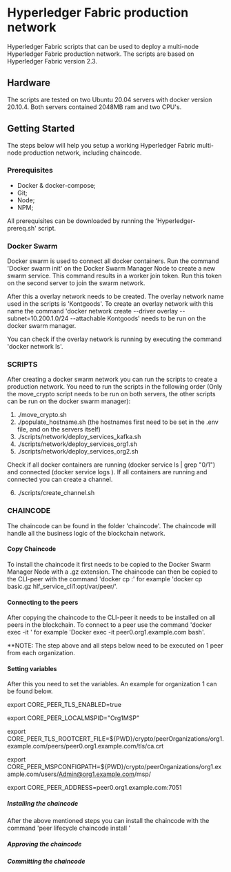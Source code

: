 # Hyperledger Fabric production network
Hyperledger Fabric scripts that can be used to deploy a multi-node Hyperledger Fabric production network. The scripts are based on Hyperledger Fabric version 2.3.

## Hardware
The scripts are tested on two Ubuntu 20.04 servers with docker version 20.10.4. Both servers contained 2048MB ram and two CPU's. 

## Getting Started
The steps below will help you setup a working Hyperledger Fabric multi-node production network, including chaincode. 

### Prerequisites
- Docker & docker-compose;
- Git;
- Node;
- NPM;

All prerequisites can be downloaded by running the 'Hyperledger-prereq.sh' script. 

### Docker Swarm
Docker swarm is used to connect all docker containers. Run the command 'Docker swarm init' on the Docker Swarm Manager Node to create a new swarm service. This command results in a worker join token. Run this token on the second server to join the swarm network. 

After this a overlay network needs to be created. The overlay network name used in the scripts is 'Kontgoods'. To create an overlay network with this name the command 'docker network create --driver overlay --subnet=10.200.1.0/24 --attachable Kontgoods' needs to be run on the docker swarm manager. 

You can check if the overlay network is running by executing the command 'docker network ls'. 

### SCRIPTS
After creating a docker swarm network you can run the scripts to create a production network. 
You need to run the scripts in the following order (Only the move_crypto script needs to be run on both servers, the other scripts can be run on the docker swarm manager):
1. ./move_crypto.sh
2. ./populate_hostname.sh (the hostnames first need to be set in the .env file, and on the servers itself)
3. ./scripts/network/deploy_services_kafka.sh
4. ./scripts/network/deploy_services_org1.sh
5. ./scripts/network/deploy_services_org2.sh

Check if all docker containers are running (docker service ls | grep "0/1") and connected (docker service logs <container id>).
If all containers are running and connected you can create a channel.

6. ./scripts/create_channel.sh

### CHAINCODE
The chaincode can be found in the folder 'chaincode'. The chaincode will handle all the business logic of the blockchain network. 

#### Copy Chaincode
To install the chaincode it first needs to be copied to the Docker Swarm Manager Node with a .gz extension. The chaincode can then be copied to the CLI-peer with the command 'docker cp <chaincode package> <docker container>:<docker container path>' for example 'docker cp basic.gz hlf_service_cli1:opt/var/peer/'. 

#### Connecting to the peers
After copying the chaincode to the CLI-peer it needs to be installed on all peers in the blockchain. To connect to a peer use the command 'docker exec -it <container name> <shell name>' for example 'Docker exec -it peer0.org1.example.com bash'. 

**NOTE: The step above and all steps below need to be executed on 1 peer from each organization. 

#### Setting variables
After this you need to set the variables. An example for organization 1 can be found below.

export CORE_PEER_TLS_ENABLED=true
  
export CORE_PEER_LOCALMSPID="Org1MSP"
  
export CORE_PEER_TLS_ROOTCERT_FILE=${PWD}/crypto/peerOrganizations/org1.example.com/peers/peer0.org1.example.com/tls/ca.crt
  
export CORE_PEER_MSPCONFIGPATH=${PWD}/crypto/peerOrganizations/org1.example.com/users/Admin@org1.example.com/msp/
  
export CORE_PEER_ADDRESS=peer0.org1.example.com:7051

##### Installing the chaincode
After the above mentioned steps you can install the chaincode with the command 'peer lifecycle chaincode install <chaincode package>' 
  
  
##### Approving the chaincode
  
  
##### Committing the chaincode











